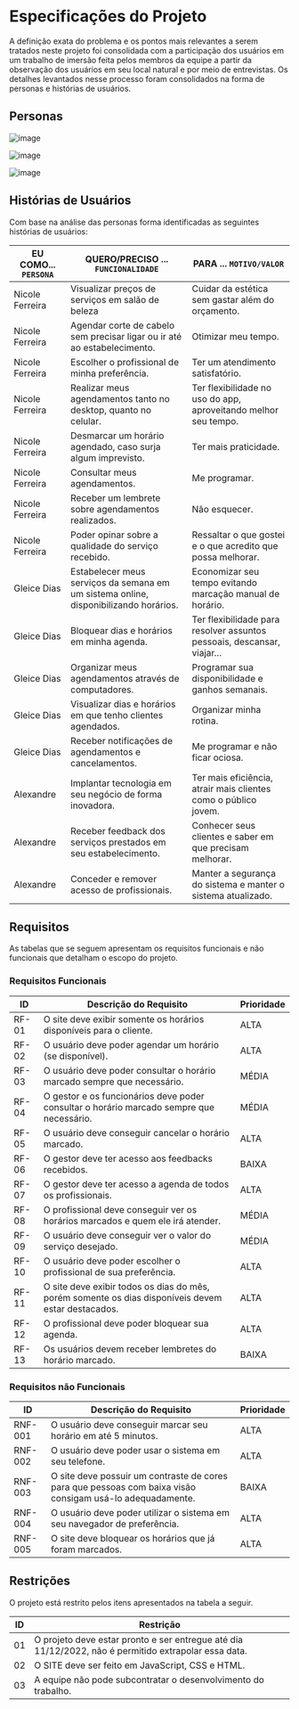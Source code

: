 # Especificações do Projeto

A definição exata do problema e os pontos mais relevantes a serem tratados neste projeto foi consolidada com a participação dos usuários em um trabalho de imersão feita pelos membros da equipe a partir da observação dos usuários em seu local natural e por meio de entrevistas. Os detalhes levantados nesse processo foram consolidados na forma de personas e histórias de usuários.


## Personas

![image](https://user-images.githubusercontent.com/114623537/194182541-f4572518-72c2-4fd0-8694-533e56ddce6b.png)

![image](https://user-images.githubusercontent.com/114623537/194182578-704b08c3-06f1-44b7-a19e-292474aeeaf4.png)

![image](https://user-images.githubusercontent.com/114623537/194182615-97dba74a-8a55-4367-afec-347a7678daa8.png)


## Histórias de Usuários

Com base na análise das personas forma identificadas as seguintes histórias de usuários:

|EU COMO... `PERSONA`| QUERO/PRECISO ... `FUNCIONALIDADE` |PARA ... `MOTIVO/VALOR`                 |
|--------------------|------------------------------------|----------------------------------------|
|Nicole Ferreira|Visualizar preços de serviços em salão de beleza|Cuidar da estética sem gastar além do orçamento.|
|Nicole Ferreira|Agendar corte de cabelo sem precisar ligar ou ir até ao estabelecimento.|Otimizar meu tempo.|
|Nicole Ferreira|Escolher o profissional de minha preferência.|Ter um atendimento satisfatório.|
|Nicole Ferreira|Realizar meus agendamentos tanto no desktop, quanto no celular.|Ter flexibilidade no uso do app, aproveitando melhor seu tempo.|
|Nicole Ferreira|Desmarcar um horário agendado, caso surja algum imprevisto.|Ter mais praticidade.|
|Nicole Ferreira|Consultar meus agendamentos.|Me programar.|
|Nicole Ferreira|Receber um lembrete sobre agendamentos realizados.|Não esquecer.|
|Nicole Ferreira|Poder opinar sobre a qualidade do serviço recebido.|Ressaltar o que gostei e o que acredito que possa melhorar.
|Gleice Dias|Estabelecer meus serviços da semana em um sistema online, disponibilizando horários.|Economizar seu tempo evitando marcação manual de horário.
|Gleice Dias|Bloquear dias e horários em minha agenda.|Ter flexibilidade para resolver assuntos pessoais, descansar, viajar…
|Gleice Dias|Organizar meus agendamentos através de computadores.|Programar sua disponibilidade e ganhos semanais.
|Gleice Dias|Visualizar dias e horários em que tenho clientes agendados.|Organizar minha rotina.
|Gleice Dias|Receber notificações de agendamentos e cancelamentos.|Me programar e não ficar ociosa.
|Alexandre|Implantar tecnologia em seu negócio de forma inovadora.|Ter mais eficiência, atrair mais clientes como o público jovem.
|Alexandre|Receber feedback dos serviços prestados em seu estabelecimento.|Conhecer seus clientes e saber em que precisam melhorar.
|Alexandre|Conceder e remover acesso de profissionais.|Manter a segurança do sistema e manter o sistema atualizado.


## Requisitos

As tabelas que se seguem apresentam os requisitos funcionais e não funcionais que detalham o escopo do projeto.

### Requisitos Funcionais

|ID    | Descrição do Requisito  | Prioridade |
|------|-----------------------------------------|----|
|RF-01| O site deve exibir somente os horários disponíveis para o cliente. | ALTA | 
|RF-02| O usuário deve poder agendar um horário (se disponível).  | ALTA |
|RF-03| O usuário deve poder consultar o horário marcado sempre que necessário. | MÉDIA |
|RF-04| O gestor e os funcionários deve poder consultar o horário marcado sempre que necessário. | MÉDIA |
|RF-05| O usuário deve conseguir cancelar o horário marcado. | ALTA |
|RF-06| O gestor deve ter acesso aos feedbacks recebidos. | BAIXA |
|RF-07| O gestor deve ter acesso a agenda de todos os profissionais. | ALTA |
|RF-08| O profissional deve conseguir ver os horários marcados e quem ele irá atender. | MÉDIA |
|RF-09| O usuário deve conseguir ver o valor do serviço desejado. | MÉDIA |
|RF-10| O usuário deve poder escolher o profissional de sua preferência. | ALTA |
|RF-11| O site deve exibir todos os dias do mês, porém somente os dias disponíveis devem estar destacados. | ALTA |
|RF-12| O profissional deve poder bloquear sua agenda. | ALTA |
|RF-13| Os usuários devem receber lembretes do horário marcado. | BAIXA |

### Requisitos não Funcionais

|ID     | Descrição do Requisito  |Prioridade |
|-------|-------------------------|----|
|RNF-001| O usuário deve conseguir marcar seu horário em até 5 minutos. | ALTA | 
|RNF-002| O  usuário deve poder usar o sistema em seu telefone. |  ALTA | 
|RNF-003| O site deve possuir um contraste de cores para que pessoas com baixa visão consigam usá-lo adequadamente.| BAIXA|
|RNF-004| O usuário deve poder utilizar o sistema em seu navegador de preferência.| ALTA|
|RNF-005| O site deve bloquear os horários que já foram marcados.| ALTA|


## Restrições

O projeto está restrito pelos itens apresentados na tabela a seguir.

|ID| Restrição                                             |
|--|-------------------------------------------------------|
|01| O projeto deve estar pronto e ser entregue até dia 11/12/2022, não é permitido extrapolar essa data. |
|02| O SITE deve ser feito em JavaScript, CSS e HTML.    |
|03| A equipe não pode subcontratar o desenvolvimento do trabalho.|
